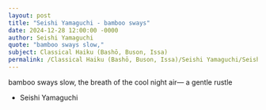 ```yaml
---
layout: post
title: "Seishi Yamaguchi - bamboo sways"
date: 2024-12-28 12:00:00 -0000
author: Seishi Yamaguchi
quote: "bamboo sways slow,"
subject: Classical Haiku (Bashō, Buson, Issa)
permalink: /Classical Haiku (Bashō, Buson, Issa)/Seishi Yamaguchi/Seishi Yamaguchi - bamboo sways
---
```


bamboo sways slow,
the breath of the cool night air—
a gentle rustle

- Seishi Yamaguchi
